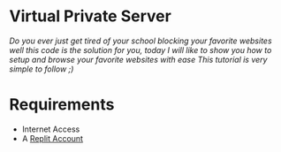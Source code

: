 # Virtual Private Server
*Do you ever just get tired of your school blocking your favorite websites well this code is the solution for you, today I will like to show you how to setup and browse your favorite websites with ease*
*This tutorial is very simple to follow ;)*

# Requirements
* Internet Access
* A [Replit Account](https://replit.com)
